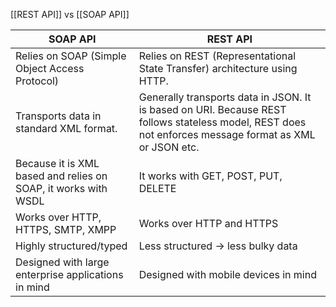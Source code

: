[[REST API]] vs [[SOAP API]]

| SOAP API                                                       | REST API                                                                                                                                               |
|----------------------------------------------------------------|--------------------------------------------------------------------------------------------------------------------------------------------------------|
| Relies on SOAP (Simple Object Access Protocol)                 | Relies on REST (Representational State Transfer) architecture using HTTP.                                                                              |
| Transports data in standard XML format.                        | Generally transports data in JSON. It is based on URI. Because REST follows stateless model, REST does not enforces message format as XML or JSON etc. |
| Because it is XML based and relies on SOAP, it works with WSDL | It works with GET, POST, PUT, DELETE                                                                                                                   |
| Works over HTTP, HTTPS, SMTP, XMPP                             | Works over HTTP and HTTPS                                                                                                                              |
| Highly structured/typed                                        | Less structured -> less bulky data                                                                                                                     |
| Designed with large enterprise applications in mind            | Designed with mobile devices in mind                                                                                                                   |

